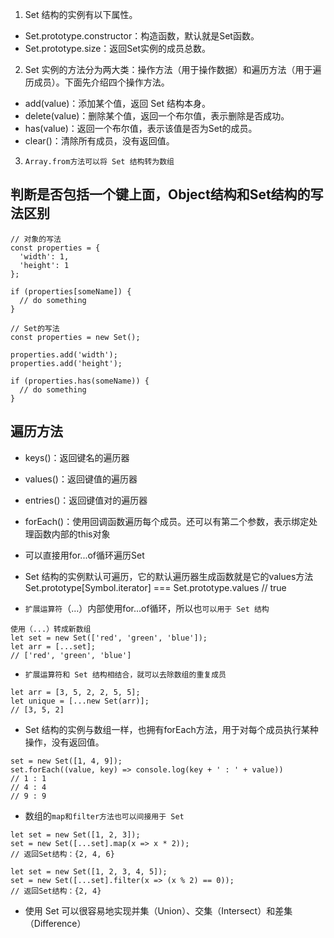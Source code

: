 1. Set 结构的实例有以下属性。

- Set.prototype.constructor：构造函数，默认就是Set函数。
- Set.prototype.size：返回Set实例的成员总数。

2. Set 实例的方法分为两大类：操作方法（用于操作数据）和遍历方法（用于遍历成员）。下面先介绍四个操作方法。

- add(value)：添加某个值，返回 Set 结构本身。
- delete(value)：删除某个值，返回一个布尔值，表示删除是否成功。
- has(value)：返回一个布尔值，表示该值是否为Set的成员。
- clear()：清除所有成员，没有返回值。

3. `Array.from方法可以将 Set 结构转为数组`

## 判断是否包括一个键上面，Object结构和Set结构的写法区别
```
// 对象的写法
const properties = {
  'width': 1,
  'height': 1
};

if (properties[someName]) {
  // do something
}

// Set的写法
const properties = new Set();

properties.add('width');
properties.add('height');

if (properties.has(someName)) {
  // do something
}
```

## 遍历方法
- keys()：返回键名的遍历器
- values()：返回键值的遍历器
- entries()：返回键值对的遍历器
- forEach()：使用回调函数遍历每个成员。还可以有第二个参数，表示绑定处理函数内部的this对象
- 可以直接用for...of循环遍历Set

- Set 结构的实例默认可遍历，它的默认遍历器生成函数就是它的values方法
Set.prototype[Symbol.iterator] === Set.prototype.values   // true

- `扩展运算符`（...）内部使用for...of循环，所以也`可以用于 Set 结构`
```
使用（...）转成新数组
let set = new Set(['red', 'green', 'blue']);
let arr = [...set];
// ['red', 'green', 'blue']
```

- `扩展运算符和 Set 结构相结合，就可以去除数组的重复成员`
```
let arr = [3, 5, 2, 2, 5, 5];
let unique = [...new Set(arr)];
// [3, 5, 2]
```
- Set 结构的实例与数组一样，也拥有forEach方法，用于对每个成员执行某种操作，没有返回值。
```
set = new Set([1, 4, 9]);
set.forEach((value, key) => console.log(key + ' : ' + value))
// 1 : 1
// 4 : 4
// 9 : 9
```
- 数组的`map和filter方法也可以间接用于 Set`
```
let set = new Set([1, 2, 3]);
set = new Set([...set].map(x => x * 2));
// 返回Set结构：{2, 4, 6}

let set = new Set([1, 2, 3, 4, 5]);
set = new Set([...set].filter(x => (x % 2) == 0));
// 返回Set结构：{2, 4}
```

- 使用 Set 可以很容易地实现并集（Union）、交集（Intersect）和差集（Difference） 